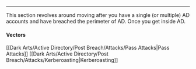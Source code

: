 -- -
This section revolves around moving after you have a single (or multiple) AD accounts and have breached the perimeter of AD. Once you get inside AD.  
#### Vectors
[[Dark Arts/Active Directory/Post Breach/Attacks/Pass Attacks|Pass Attacks]]
[[Dark Arts/Active Directory/Post Breach/Attacks/Kerberoasting|Kerberoasting]]
